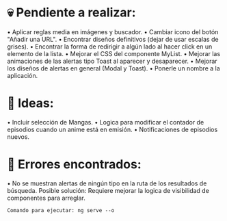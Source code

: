 # 💀 Pendiente a realizar:

• Aplicar reglas media en imágenes y buscador.
• Cambiar icono del botón "Añadir una URL".
• Encontrar diseños definitivos (dejar de usar escalas de grises).
• Encontrar la forma de redirigir a algún lado al hacer click en un elemento de la lista.
• Mejorar el CSS del componente MyList.
• Mejorar las animaciones de las alertas tipo Toast al aparecer y desaparecer.
• Mejorar los diseños de alertas en general (Modal y Toast).
• Ponerle un nombre a la aplicación.

# 🧠 Ideas:

• Incluir selección de Mangas.
• Logica para modificar el contador de episodios cuando un anime está en emisión.
• Notificaciones de episodios nuevos.

# 🐞 Errores encontrados:

• No se muestran alertas de ningún tipo en la ruta de los resultados de búsqueda.
    Posible solución: Requiere mejorar la logica de visibilidad de componentes para arreglar.

    Comando para ejecutar: ng serve --o